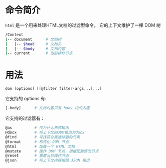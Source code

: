 # 命令简介

`html` 是一个用来处理HTML文档的过滤型命令。
它的上下文维护了一棵 DOM 树

```bash
/Context
|-- document      # 文档树
|   |-- $head     # 文档头
|   |-- $body     # 文档内容
|-- current       # 当前操作节点
```

# 用法

```
dom [options] [[@filter filter-args...]...]
```

它支持的 options 有:

```bash
[-body]      # 文档内容只有 body 内的内容
```

它支持的过滤器有：

```bash
@as          # 作为什么格式输出
@docx        # 将上下文的DOM输出为docx
@find        # 寻找符合类选择器的元素
@format      # 格式化 DOM 节点
@html        # 加载一个 HTML 文档
@mutate      # 操作 DOM 节点，根据配置修改节点
@reset       # 重置当前操作节点
@json        # 将上下文内容按照 JSON 输出
```
